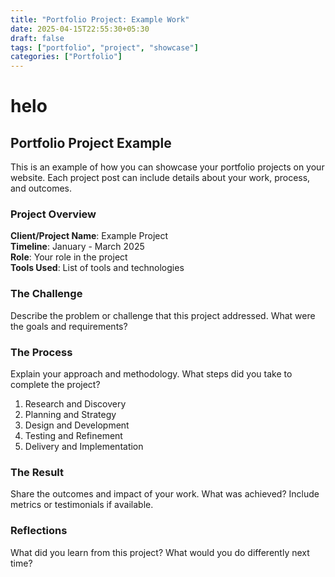 ```yaml
---
title: "Portfolio Project: Example Work"
date: 2025-04-15T22:55:30+05:30
draft: false
tags: ["portfolio", "project", "showcase"]
categories: ["Portfolio"]
---
```


# helo 

## Portfolio Project Example

This is an example of how you can showcase your portfolio projects on your website. Each project post can include details about your work, process, and outcomes.

### Project Overview

**Client/Project Name**: Example Project  
**Timeline**: January - March 2025  
**Role**: Your role in the project  
**Tools Used**: List of tools and technologies

### The Challenge

Describe the problem or challenge that this project addressed. What were the goals and requirements?

### The Process

Explain your approach and methodology. What steps did you take to complete the project?

1. Research and Discovery
2. Planning and Strategy
3. Design and Development
4. Testing and Refinement
5. Delivery and Implementation

### The Result

Share the outcomes and impact of your work. What was achieved? Include metrics or testimonials if available.


### Reflections

What did you learn from this project? What would you do differently next time?
